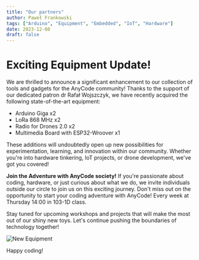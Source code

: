 ```yaml
---
title: "Our partners"
author: Paweł Frankowski
tags: ["Arduino", "Equipment", "Embedded", "IoT", "Hardware"]
date: 2023-12-08
draft: false
---
```


# Exciting Equipment Update!

We are thrilled to announce a significant enhancement to our collection of tools and gadgets for the AnyCode community! Thanks to the support of our dedicated patron dr Rafał Wojszczyk, we have recently acquired the following state-of-the-art equipment:

- Arduino Giga x2
- LoRa 868 MHz x2
- Radio for Drones 2.0 x2
- Multimedia Board with ESP32-Wroover x1

These additions will undoubtedly open up new possibilities for experimentation, learning, and innovation within our community. Whether you're into hardware tinkering, IoT projects, or drone development, we've got you covered!

**Join the Adventure with AnyCode society!**
If you're passionate about coding, hardware, or just curious about what we do, we invite individuals outside our circle to join us on this exciting journey. Don't miss out on the opportunity to start your coding adventure with AnyCode! Every week at Thursday 14:00 in 103-1D class.

Stay tuned for upcoming workshops and projects that will make the most out of our shiny new toys. Let's continue pushing the boundaries of technology together!

![New Equipment](/equipment.jpg)

Happy coding!